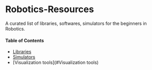 # Robotics-Resources

A curated list of libraries, softwares, simulators for the beginners in Robotics.


#### Table of Contents
* [Libraries](#libraries)
* [Simulators](#simulators)
* [Visualization tools](#Visualization tools)

